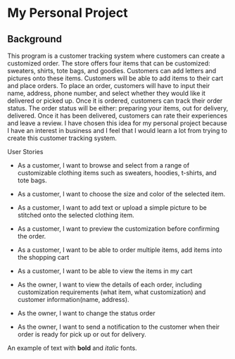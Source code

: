 # My Personal Project

## Background
This program is a customer tracking system where customers can create a customized order. The store offers four items that can be customized: sweaters, shirts, tote bags, and goodies. Customers can add letters and pictures onto these items. Customers will be able to add items to their cart and place orders. To place an order, customers will have to input their name, address, phone number, and select whether they would like it delivered or picked up. Once it is ordered, customers can track their order status. The order status will be either: preparing your items, out for delivery, delivered. Once it has been delivered, customers can rate their experiences and leave a review.
I have chosen this idea for my personal project because I have an interest in business and I feel that I would learn a lot from trying to create this customer tracking system.

User Stories

- As a customer, I want to browse and select from a range of customizable clothing items such as sweaters, hoodies, t-shirts, and tote bags. 
- As a customer, I want to choose the size and color of the selected item. 
- As a customer, I want to add text or upload a simple picture to be stitched onto the selected clothing item. 
- As a customer, I want to preview the customization before confirming the order. 
- As a customer, I want to be able to order multiple items, add items into the shopping cart 
- As a customer, I want to be able to view the items in my cart

- As the owner, I want to view the details of each order, including customization requirements (what item, what customization) and customer information(name, address). 
- As the owner, I want to change the status order
- As the owner, I want to send a notification to the customer when their order is ready for pick up or out for delivery.


An example of text with **bold** and *italic* fonts.  